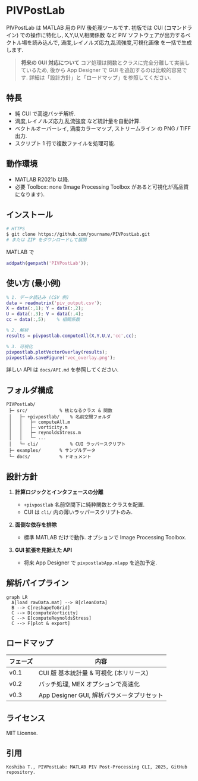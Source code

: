 # PIVPostLab

PIVPostLab は MATLAB 用の PIV 後処理ツールです. 初版では CUI (コマンドライン) での操作に特化し, X,Y,U,V,相関係数 など PIV ソフトウェアが出力するベクトル場を読み込んで, 渦度,レイノルズ応力,乱流強度,可視化画像 を一括で生成します.

> **将来の GUI 対応について**
> コア処理は関数とクラスに完全分離して実装しているため, 後から App Designer で GUI を追加するのは比較的容易です. 詳細は「設計方針」と「ロードマップ」を参照してください.

## 特長

* 純 CUI で高速バッチ解析.
* 渦度,レイノルズ応力,乱流強度 など統計量を自動計算.
* ベクトルオーバーレイ, 渦度カラーマップ, ストリームライン の PNG / TIFF 出力.
* スクリプト 1 行で複数ファイルを処理可能.

## 動作環境

* MATLAB R2021b 以降.
* 必要 Toolbox: none (Image Processing Toolbox があると可視化が高品質になります).

## インストール

```bash
# HTTPS
$ git clone https://github.com/yourname/PIVPostLab.git
# または ZIP をダウンロードして展開
```

MATLAB で

```matlab
addpath(genpath('PIVPostLab'));
```

## 使い方 (最小例)

```matlab
% 1. データ読込み (CSV 例)
data = readmatrix('piv_output.csv');
X = data(:,1); Y = data(:,2);
U = data(:,3); V = data(:,4);
cc = data(:,5);    % 相関係数

% 2. 解析
results = pivpostlab.computeAll(X,Y,U,V,'cc',cc);

% 3. 可視化
pivpostlab.plotVectorOverlay(results);
pivpostlab.saveFigure('vec_overlay.png');
```

詳しい API は `docs/API.md` を参照してください.

## フォルダ構成

```
PIVPostLab/
 ├─ src/            % 核となるクラス & 関数
 │   ├─ +pivpostlab/    % 名前空間フォルダ
 │   │   ├─ computeAll.m
 │   │   ├─ vorticity.m
 │   │   ├─ reynoldsStress.m
 │   │   └─ ...
 │   └─ cli/            % CUI ラッパースクリプト
 ├─ examples/       % サンプルデータ
 └─ docs/           % ドキュメント
```

## 設計方針

1. **計算ロジックとインタフェースの分離**

   * `+pivpostlab` 名前空間下に純粋関数とクラスを配置.
   * CUI は `cli/` 内の薄いラッパースクリプトのみ.
2. **面倒な依存を排除**

   * 標準 MATLAB だけで動作. オプションで Image Processing Toolbox.
3. **GUI 拡張を見据えた API**

   * 将来 App Designer で `pivpostlabApp.mlapp` を追加予定.

## 解析パイプライン
```mermaid
graph LR
  A[load rawData.mat] --> B[cleanData]
  B --> C[reshapeToGrid]
  C --> D[computeVorticity]
  C --> E[computeReynoldsStress]
  C --> F[plot & export]
```

## ロードマップ

| フェーズ | 内容                             |
| ---- | ------------------------------ |
| v0.1 | CUI 版 基本統計量 & 可視化 (本リリース)      |
| v0.2 | バッチ処理, MEX オプションで高速化           |
| v0.3 | App Designer GUI, 解析パラメータプリセット |

## ライセンス

MIT License.

## 引用

```
Koshiba T., PIVPostLab: MATLAB PIV Post‑Processing CLI, 2025, GitHub repository.
```
